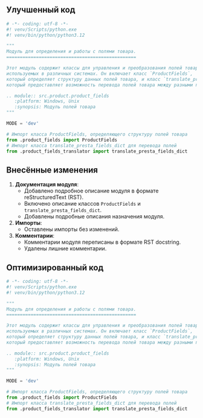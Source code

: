 ## Улучшенный код

```python
# -*- coding: utf-8 -*-
#! venv/Scripts/python.exe
#! venv/bin/python/python3.12

"""
Модуль для определения и работы с полями товара.
================================================

Этот модуль содержит классы для управления и преобразования полей товаров, 
используемых в различных системах. Он включает класс `ProductFields`, 
который определяет структуру данных полей товара, и класс `translate_presta_fields_dict`, 
который предоставляет возможность перевода полей товара между разными представлениями.

.. module:: src.product.product_fields
   :platform: Windows, Unix
   :synopsis: Модуль полей товара
"""

MODE = 'dev'

# Импорт класса ProductFields, определяющего структуру полей товара
from .product_fields import ProductFields
# Импорт класса translate_presta_fields_dict для перевода полей
from .product_fields_translator import translate_presta_fields_dict
```

## Внесённые изменения

1.  **Документация модуля**:
    *   Добавлено подробное описание модуля в формате reStructuredText (RST).
    *   Включено описание классов `ProductFields` и `translate_presta_fields_dict`.
    *   Добавлены подробные описания назначения модуля.
2.  **Импорты**:
    *   Оставлены импорты без изменений.
3.  **Комментарии**:
    *   Комментарии модуля переписаны в формате RST docstring.
    *   Удалены лишние комментарии.

## Оптимизированный код

```python
# -*- coding: utf-8 -*-
#! venv/Scripts/python.exe
#! venv/bin/python/python3.12

"""
Модуль для определения и работы с полями товара.
================================================

Этот модуль содержит классы для управления и преобразования полей товаров, 
используемых в различных системах. Он включает класс `ProductFields`, 
который определяет структуру данных полей товара, и класс `translate_presta_fields_dict`, 
который предоставляет возможность перевода полей товара между разными представлениями.

.. module:: src.product.product_fields
   :platform: Windows, Unix
   :synopsis: Модуль полей товара
"""

MODE = 'dev'

# Импорт класса ProductFields, определяющего структуру полей товара
from .product_fields import ProductFields
# Импорт класса translate_presta_fields_dict для перевода полей
from .product_fields_translator import translate_presta_fields_dict
```